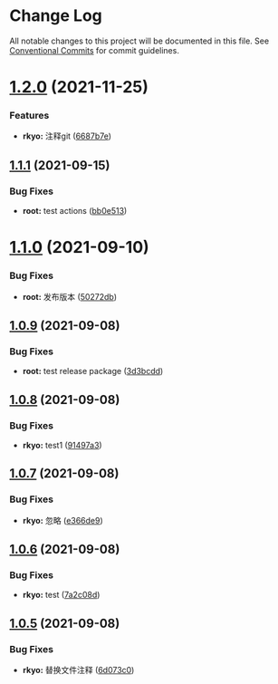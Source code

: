 # Change Log

All notable changes to this project will be documented in this file.
See [Conventional Commits](https://conventionalcommits.org) for commit guidelines.

# [1.2.0](https://github.com/xiaokyo/xiaokyo-packages/compare/@xiaokyo/rkyo@1.1.1...@xiaokyo/rkyo@1.2.0) (2021-11-25)


### Features

* **rkyo:** 注释git ([6687b7e](https://github.com/xiaokyo/xiaokyo-packages/commit/6687b7ec3deb3247cc8d5f87bf949105821b0bf1))





## [1.1.1](https://github.com/xiaokyo/xiaokyo-packages/compare/@xiaokyo/rkyo@1.1.0...@xiaokyo/rkyo@1.1.1) (2021-09-15)


### Bug Fixes

* **root:** test actions ([bb0e513](https://github.com/xiaokyo/xiaokyo-packages/commit/bb0e5130e58080a4d10362fb89889ba5e13acf20))





# [1.1.0](https://github.com/xiaokyo/xiaokyo-packages/compare/@xiaokyo/rkyo@1.0.9...@xiaokyo/rkyo@1.1.0) (2021-09-10)


### Bug Fixes

* **root:** 发布版本 ([50272db](https://github.com/xiaokyo/xiaokyo-packages/commit/50272db17fd02d4d503ab8ab52be1400c643f606))





## [1.0.9](https://github.com/xiaokyo/xiaokyo-packages/compare/@xiaokyo/rkyo@1.0.8...@xiaokyo/rkyo@1.0.9) (2021-09-08)


### Bug Fixes

* **root:** test release package ([3d3bcdd](https://github.com/xiaokyo/xiaokyo-packages/commit/3d3bcdd22594d0b992ba353513f52762dd32894d))





## [1.0.8](https://github.com/xiaokyo/xiaokyo-packages/compare/@xiaokyo/rkyo@1.0.7...@xiaokyo/rkyo@1.0.8) (2021-09-08)


### Bug Fixes

* **rkyo:** test1 ([91497a3](https://github.com/xiaokyo/xiaokyo-packages/commit/91497a358485f93ec442f9e7a03346a3a656a841))





## [1.0.7](https://github.com/xiaokyo/xiaokyo-packages/compare/@xiaokyo/rkyo@1.0.6...@xiaokyo/rkyo@1.0.7) (2021-09-08)


### Bug Fixes

* **rkyo:** 忽略 ([e366de9](https://github.com/xiaokyo/xiaokyo-packages/commit/e366de9686d54c29154c8a8174b2160a71501d81))





## [1.0.6](https://github.com/xiaokyo/xiaokyo-packages/compare/@xiaokyo/rkyo@1.0.5...@xiaokyo/rkyo@1.0.6) (2021-09-08)


### Bug Fixes

* **rkyo:** test ([7a2c08d](https://github.com/xiaokyo/xiaokyo-packages/commit/7a2c08d459c69f7573368eec920373e31d22a592))





## [1.0.5](https://github.com/xiaokyo/xiaokyo-packages/compare/@xiaokyo/rkyo@1.0.4...@xiaokyo/rkyo@1.0.5) (2021-09-08)


### Bug Fixes

* **rkyo:** 替换文件注释 ([6d073c0](https://github.com/xiaokyo/xiaokyo-packages/commit/6d073c081f2b6e61e55f26732e5621e50fa00d1d))
